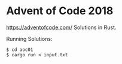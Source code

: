 Advent of Code 2018
===================

https://adventofcode.com/ Solutions in Rust.

Running Solutions:
```
$ cd aoc01
$ cargo run < input.txt
```
